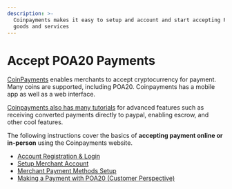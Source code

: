```yaml
---
description: >-
  Coinpayments makes it easy to setup and account and start accepting POA20 for
  goods and services
---
```


# Accept POA20 Payments

[CoinPayments](https://www.coinpayments.net/) enables merchants to accept cryptocurrency for payment. Many coins are supported, including POA20. Coinpayments has a mobile app as well as a web interface. 

[Coinpayments also has many tutorials](https://blog.coinpayments.net/category/tutorials) for advanced features such as receiving converted payments directly to paypal, enabling escrow, and other cool features. 

The following instructions cover the basics of **accepting payment online or in-person** using the Coinpayments website.

* [Account Registration & Login](account-registration-and-login-merchant-setup.md)
* [Setup Merchant Account](setup-merchant-account.md)
* [Merchant Payment Methods Setup](merchant-payment-method-setup.md)
* [Making a Payment with POA20 \(Customer Perspective\)](making-a-payment-with-poa20-customer-perspective.md)



